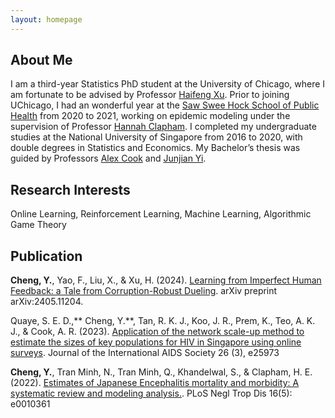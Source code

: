 ```yaml
---
layout: homepage
---
```


## About Me

I am a third-year Statistics PhD student at the University of Chicago, where I am fortunate to be advised by Professor [Haifeng Xu](https://www.haifeng-xu.com/). Prior to joining UChicago, I had an wonderful year at the [Saw Swee Hock School of Public Health](https://sph.nus.edu.sg/) from 2020 to 2021, working on epidemic modeling under the supervision of Professor [Hannah Clapham](https://www.hannahclapham.com/). I completed my undergraduate studies at the National University of Singapore from 2016 to 2020, with double degrees in Statistics and Economics. My Bachelor’s thesis was guided by Professors [Alex Cook](https://sph.nus.edu.sg/faculty-directory/cook-alex-richard/) and [Junjian Yi](https://sites.google.com/view/junjianyi).

## Research Interests
Online Learning, Reinforcement Learning, Machine Learning, Algorithmic Game Theory

## Publication
**Cheng, Y.**, Yao, F., Liu, X., & Xu, H. (2024). [Learning from Imperfect Human Feedback: a Tale from Corruption-Robust Dueling](https://arxiv.org/abs/2405.11204). arXiv preprint arXiv:2405.11204.

Quaye, S. E. D.,** Cheng, Y.**, Tan, R. K. J., Koo, J. R., Prem, K., Teo, A. K. J., & Cook, A. R. (2023). [Application of the network scale-up method to estimate the sizes of key populations for HIV in Singapore using online surveys](https://pubmed.ncbi.nlm.nih.gov/36919979/). Journal of the International AIDS Society 26 (3), e25973 

**Cheng, Y.**, Tran Minh, N., Tran Minh, Q., Khandelwal, S., & Clapham, H. E. (2022). [Estimates of Japanese Encephalitis mortality and morbidity: A systematic review and modeling analysis.](https://journals.plos.org/plosntds/article?id=10.1371/journal.pntd.0010361). PLoS Negl Trop Dis 16(5): e0010361


